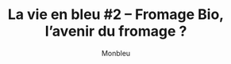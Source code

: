 ---
layout: post
title: "La vie en bleu #2 – Fromage Bio, l’avenir du fromage ?"
link: "https://www.monbleu.fr/la-vie-en-bleu-2-fromage-bio-lavenir-du-fromage"
author: "Monbleu"
published_date: "07/01/2022"
description: "Cela fait un moment que je me pose la question du fromage Bio (bien / pas bien ? Pourquoi n’en trouve-t-on pas plus ? C’est l’avenir ?) et j’ai justement eu l’occasion de creuser le sujet en passant un beau moment avec la famille Pavy (Ferme la Marmotte en Bauges), super producteur de fromage des Bauges, en Bio justement."
language: "fr"
categories: 
   - Liens
tags: "fromage"
og-tags: "fromage"
permalink: /:categories/:year/:month/:day/:title/
---